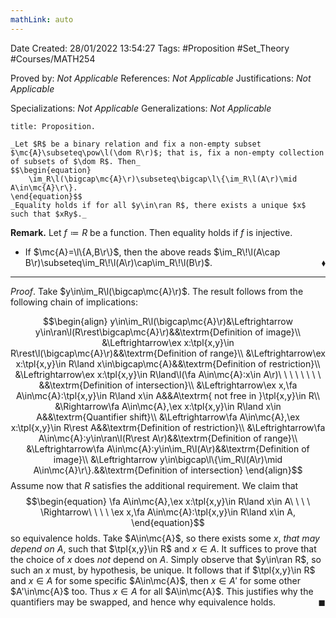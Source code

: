```yaml
---
mathLink: auto
---
```


<div class="topSpace"></div>

Date Created: 28/01/2022 13:54:27
Tags: #Proposition #Set_Theory #Courses/MATH254

Proved by: _Not Applicable_
References: _Not Applicable_
Justifications: _Not Applicable_

Specializations: _Not Applicable_
Generalizations: _Not Applicable_

``` ad-Proposition
title: Proposition.

_Let $R$ be a binary relation and fix a non-empty subset $\mc{A}\subseteq\pow\l(\dom R\r)$; that is, fix a non-empty collection of subsets of $\dom R$. Then_
$$\begin{equation}
    \im_R\l(\bigcap\mc{A}\r)\subseteq\bigcap\l\{\im_R\l(A\r)\mid A\in\mc{A}\r\}.
\end{equation}$$
_Equality holds if for all $y\in\ran R$, there exists a unique $x$ such that $xRy$._

```

**Remark.** Let $f\coloneqq R$ be a function. Then equality holds if $f$ is injective.
* If $\mc{A}=\l\{A,B\r\}$, then the above reads $\im_R\!\l(A\cap B\r)\subseteq\im_R\!\l(A\r)\cap\im_R\!\l(B\r)$.<span style="float:right;">$\blacklozenge$</span>

---

_Proof_. Take $y\in\im_R\l(\bigcap\mc{A}\r)$. The result follows from the following chain of implications:

$$\begin{align}
    y\in\im_R\l(\bigcap\mc{A}\r)&\Leftrightarrow y\in\ran\l(R\rest\bigcap\mc{A}\r)&&\textrm{Definition of image}\\
    &\Leftrightarrow\ex x:\tpl{x,y}\in R\rest\l(\bigcap\mc{A}\r)&&\textrm{Definition of range}\\
    &\Leftrightarrow\ex x:\tpl{x,y}\in R\land x\in\bigcap\mc{A}&&\textrm{Definition of restriction}\\
    &\Leftrightarrow\ex x:\tpl{x,y}\in R\land\l(\fa A\in\mc{A}:x\in A\r)\ \ \ \ \ \ \ \ &&\textrm{Definition of intersection}\\
    &\Leftrightarrow\ex x,\fa A\in\mc{A}:\tpl{x,y}\in R\land x\in A&&A\textrm{ not free in }\tpl{x,y}\in R\\
    &\Rightarrow\fa A\in\mc{A},\ex x:\tpl{x,y}\in R\land x\in A&&\textrm{Quantifier shift}\\
    &\Leftrightarrow\fa A\in\mc{A},\ex x:\tpl{x,y}\in R\rest A&&\textrm{Definition of restriction}\\
    &\Leftrightarrow\fa A\in\mc{A}:y\in\ran\l(R\rest A\r)&&\textrm{Definition of range}\\
    &\Leftrightarrow\fa A\in\mc{A}:y\in\im_R\l(A\r)&&\textrm{Definition of image}\\
    &\Leftrightarrow y\in\bigcap\l\{\im_R\l(A\r)\mid A\in\mc{A}\r\}.&&\textrm{Definition of intersection}
\end{align}$$
Assume now that $R$ satisfies the additional requirement. We claim that
$$\begin{equation}
    \fa A\in\mc{A},\ex x:\tpl{x,y}\in R\land x\in A\ \ \ \ \Rightarrow\ \ \ \ \ex x,\fa A\in\mc{A}:\tpl{x,y}\in R\land x\in A,
\end{equation}$$
so equivalence holds. Take $A\in\mc{A}$, so there exists some $x$, _that may depend on $A$_, such that $\tpl{x,y}\in R$ and $x\in A$. It suffices to prove that the choice of $x$ does _not_ depend on $A$. Simply observe that $y\in\ran R$, so such an $x$ must, by hypothesis, be unique. It follows that if $\tpl{x,y}\in R$ and $x\in A$ for some specific $A\in\mc{A}$, then $x\in A'$ for some other $A'\in\mc{A}$ too. Thus $x\in A$ for all $A\in\mc{A}$. This justifies why the quantifiers may be swapped, and hence why equivalence holds.<span style="float:right;">$\blacksquare$</span>
